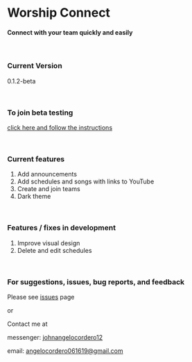 # Worship Connect

#### Connect with your team quickly and easily

<br/>

### Current Version

0.1.2-beta

<br/>

### To join beta testing

[click here and follow the instructions](https://appdistribution.firebase.dev/i/c568c5d6699800c4)

<br/>

### Current features

1. Add announcements
2. Add schedules and songs with links to YouTube
3. Create and join teams
4. Dark theme

<br/>

### Features / fixes in development

1. Improve visual design
3. Delete and edit schedules

<br/>

### For suggestions, issues, bug reports, and feedback

Please see [issues](https://github.com/angelocordero/worship-connect/issues) page

or


Contact me at

messenger: [johnangelocordero12](https://m.me/johnangelocordero12)

email: angelocordero061619@gmail.com
